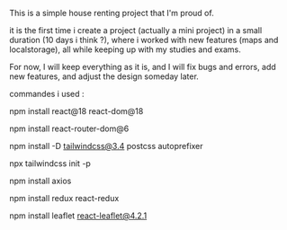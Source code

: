 This is a simple house renting project that I'm proud of.

it is the first time i create a project (actually a mini project) in a small duration (10 days i think ?), where i worked with new features (maps and localstorage), all while keeping up with my studies and exams.

For now, I will keep everything as it is, and I will fix bugs and errors, add new features, and adjust the design someday later.


commandes i used : 

npm install react@18 react-dom@18

npm install react-router-dom@6

npm install -D tailwindcss@3.4 postcss autoprefixer

npx tailwindcss init -p

npm install axios

npm install redux react-redux

npm install leaflet react-leaflet@4.2.1
